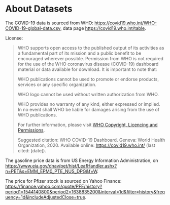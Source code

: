 # About Datasets

The COVID-19 data is sourced from WHO: <https://covid19.who.int/WHO-COVID-19-global-data.csv>, data page <https://covid19.who.int/table>.

License:
> WHO supports open access to the published output of its activities as a fundamental part of its mission and a public benefit to be encouraged wherever possible. Permission from WHO is not required for the use of the WHO coronavirus disease (COVID-19) dashboard material or data available for download. It is important to note that:
> 
> WHO publications cannot be used to promote or endorse products, services or any specific organization.
> 
> WHO logo cannot be used without written authorization from WHO.
> 
> WHO provides no warranty of any kind, either expressed or implied. In no event shall WHO be liable for damages arising from the use of WHO publications.
> 
> For further information, please visit [WHO Copyright, Licencing and Permissions](https://www.who.int/about/policies/publishing/copyright).
> 
> Suggested citation: WHO COVID-19 Dashboard. Geneva: World Health Organization, 2020. Available online: <https://covid19.who.int/> (last cited: [date]).


The gasoline price data is from US Energy Information Administration, on <https://www.eia.gov/dnav/pet/hist/LeafHandler.ashx?n=PET&s=EMM_EPM0_PTE_NUS_DPG&f=W>.

The price for Pfizer stock is sourced on Yahoo Finance:
<https://finance.yahoo.com/quote/PFE/history?period1=1544140800&period2=1638835200&interval=1d&filter=history&frequency=1d&includeAdjustedClose=true>.